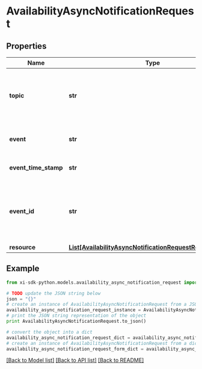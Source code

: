 # AvailabilityAsyncNotificationRequest


## Properties

Name | Type | Description | Notes
------------ | ------------- | ------------- | -------------
**topic** | **str** | Field for identifying whether it is a reseller or vendor event. For eg, resellers/orders | [optional] 
**event** | **str** | The event sent in the request. For eg, im::create. | [optional] 
**event_time_stamp** | **str** | The timestamp at which the event was sent. | [optional] 
**event_id** | **str** | A unique id used as identifier for the sepcific event and used for generating the x-hub signature. | [optional] 
**resource** | [**List[AvailabilityAsyncNotificationRequestResourceInner]**](AvailabilityAsyncNotificationRequestResourceInner.md) |  | [optional] 

## Example

```python
from xi-sdk-python.models.availability_async_notification_request import AvailabilityAsyncNotificationRequest

# TODO update the JSON string below
json = "{}"
# create an instance of AvailabilityAsyncNotificationRequest from a JSON string
availability_async_notification_request_instance = AvailabilityAsyncNotificationRequest.from_json(json)
# print the JSON string representation of the object
print AvailabilityAsyncNotificationRequest.to_json()

# convert the object into a dict
availability_async_notification_request_dict = availability_async_notification_request_instance.to_dict()
# create an instance of AvailabilityAsyncNotificationRequest from a dict
availability_async_notification_request_form_dict = availability_async_notification_request.from_dict(availability_async_notification_request_dict)
```
[[Back to Model list]](../README.md#documentation-for-models) [[Back to API list]](../README.md#documentation-for-api-endpoints) [[Back to README]](../README.md)


